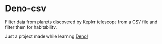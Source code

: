 # Deno-csv

Filter data from planets discovered by Kepler telescope from a CSV file and filter them for habitability.

Just a project made while learning  [Deno!](http://deno.land)
